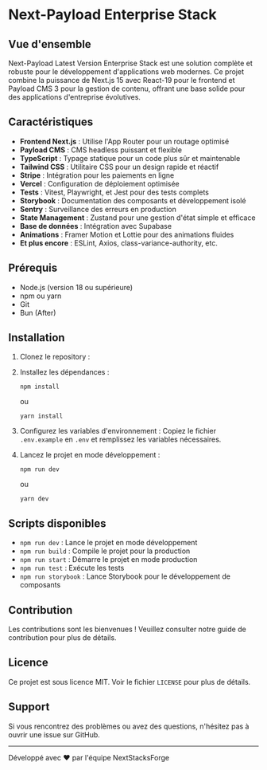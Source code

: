 # Next-Payload Enterprise Stack

## Vue d'ensemble

Next-Payload Latest Version  Enterprise Stack est une solution complète et robuste pour le développement d'applications web modernes. Ce projet combine la puissance de Next.js 15 avec React-19 pour le frontend et Payload CMS 3 pour la gestion de contenu, offrant une base solide pour des applications d'entreprise évolutives.

## Caractéristiques

- **Frontend Next.js** : Utilise l'App Router pour un routage optimisé
- **Payload CMS** : CMS headless puissant et flexible
- **TypeScript** : Typage statique pour un code plus sûr et maintenable
- **Tailwind CSS** : Utilitaire CSS pour un design rapide et réactif
- **Stripe** : Intégration pour les paiements en ligne
- **Vercel** : Configuration de déploiement optimisée
- **Tests** : Vitest, Playwright, et Jest pour des tests complets
- **Storybook** : Documentation des composants et développement isolé
- **Sentry** : Surveillance des erreurs en production
- **State Management** : Zustand pour une gestion d'état simple et efficace
- **Base de données** : Intégration avec Supabase
- **Animations** : Framer Motion et Lottie pour des animations fluides
- **Et plus encore** : ESLint, Axios, class-variance-authority, etc.

## Prérequis

- Node.js (version 18 ou supérieure)
- npm ou yarn
- Git
- Bun (After)

## Installation

1. Clonez le repository :


2. Installez les dépendances :

   ```
   npm install
   ```

   ou

   ```
   yarn install
   ```

3. Configurez les variables d'environnement :
   Copiez le fichier `.env.example` en `.env` et remplissez les variables nécessaires.

4. Lancez le projet en mode développement :
   ```
   npm run dev
   ```
   ou
   ```
   yarn dev
   ```

## Scripts disponibles

- `npm run dev` : Lance le projet en mode développement
- `npm run build` : Compile le projet pour la production
- `npm run start` : Démarre le projet en mode production
- `npm run test` : Exécute les tests
- `npm run storybook` : Lance Storybook pour le développement de composants

## Contribution

Les contributions sont les bienvenues ! Veuillez consulter notre guide de contribution pour plus de détails.

## Licence

Ce projet est sous licence MIT. Voir le fichier `LICENSE` pour plus de détails.

## Support

Si vous rencontrez des problèmes ou avez des questions, n'hésitez pas à ouvrir une issue sur GitHub.

---

Développé avec ❤️ par l'équipe NextStacksForge
